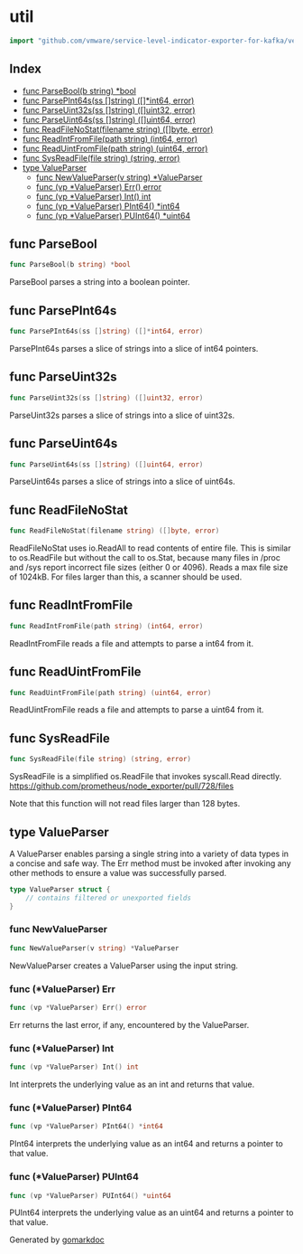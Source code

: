 <!-- Code generated by gomarkdoc. DO NOT EDIT -->

# util

```go
import "github.com/vmware/service-level-indicator-exporter-for-kafka/vendor/github.com/prometheus/procfs/internal/util"
```

## Index

- [func ParseBool(b string) *bool](<#func-parsebool>)
- [func ParsePInt64s(ss []string) ([]*int64, error)](<#func-parsepint64s>)
- [func ParseUint32s(ss []string) ([]uint32, error)](<#func-parseuint32s>)
- [func ParseUint64s(ss []string) ([]uint64, error)](<#func-parseuint64s>)
- [func ReadFileNoStat(filename string) ([]byte, error)](<#func-readfilenostat>)
- [func ReadIntFromFile(path string) (int64, error)](<#func-readintfromfile>)
- [func ReadUintFromFile(path string) (uint64, error)](<#func-readuintfromfile>)
- [func SysReadFile(file string) (string, error)](<#func-sysreadfile>)
- [type ValueParser](<#type-valueparser>)
  - [func NewValueParser(v string) *ValueParser](<#func-newvalueparser>)
  - [func (vp *ValueParser) Err() error](<#func-valueparser-err>)
  - [func (vp *ValueParser) Int() int](<#func-valueparser-int>)
  - [func (vp *ValueParser) PInt64() *int64](<#func-valueparser-pint64>)
  - [func (vp *ValueParser) PUInt64() *uint64](<#func-valueparser-puint64>)


## func ParseBool

```go
func ParseBool(b string) *bool
```

ParseBool parses a string into a boolean pointer.

## func ParsePInt64s

```go
func ParsePInt64s(ss []string) ([]*int64, error)
```

ParsePInt64s parses a slice of strings into a slice of int64 pointers.

## func ParseUint32s

```go
func ParseUint32s(ss []string) ([]uint32, error)
```

ParseUint32s parses a slice of strings into a slice of uint32s.

## func ParseUint64s

```go
func ParseUint64s(ss []string) ([]uint64, error)
```

ParseUint64s parses a slice of strings into a slice of uint64s.

## func ReadFileNoStat

```go
func ReadFileNoStat(filename string) ([]byte, error)
```

ReadFileNoStat uses io.ReadAll to read contents of entire file. This is similar to os.ReadFile but without the call to os.Stat, because many files in /proc and /sys report incorrect file sizes \(either 0 or 4096\). Reads a max file size of 1024kB.  For files larger than this, a scanner should be used.

## func ReadIntFromFile

```go
func ReadIntFromFile(path string) (int64, error)
```

ReadIntFromFile reads a file and attempts to parse a int64 from it.

## func ReadUintFromFile

```go
func ReadUintFromFile(path string) (uint64, error)
```

ReadUintFromFile reads a file and attempts to parse a uint64 from it.

## func SysReadFile

```go
func SysReadFile(file string) (string, error)
```

SysReadFile is a simplified os.ReadFile that invokes syscall.Read directly. https://github.com/prometheus/node_exporter/pull/728/files

Note that this function will not read files larger than 128 bytes.

## type ValueParser

A ValueParser enables parsing a single string into a variety of data types in a concise and safe way. The Err method must be invoked after invoking any other methods to ensure a value was successfully parsed.

```go
type ValueParser struct {
    // contains filtered or unexported fields
}
```

### func NewValueParser

```go
func NewValueParser(v string) *ValueParser
```

NewValueParser creates a ValueParser using the input string.

### func \(\*ValueParser\) Err

```go
func (vp *ValueParser) Err() error
```

Err returns the last error, if any, encountered by the ValueParser.

### func \(\*ValueParser\) Int

```go
func (vp *ValueParser) Int() int
```

Int interprets the underlying value as an int and returns that value.

### func \(\*ValueParser\) PInt64

```go
func (vp *ValueParser) PInt64() *int64
```

PInt64 interprets the underlying value as an int64 and returns a pointer to that value.

### func \(\*ValueParser\) PUInt64

```go
func (vp *ValueParser) PUInt64() *uint64
```

PUInt64 interprets the underlying value as an uint64 and returns a pointer to that value.



Generated by [gomarkdoc](<https://github.com/princjef/gomarkdoc>)

